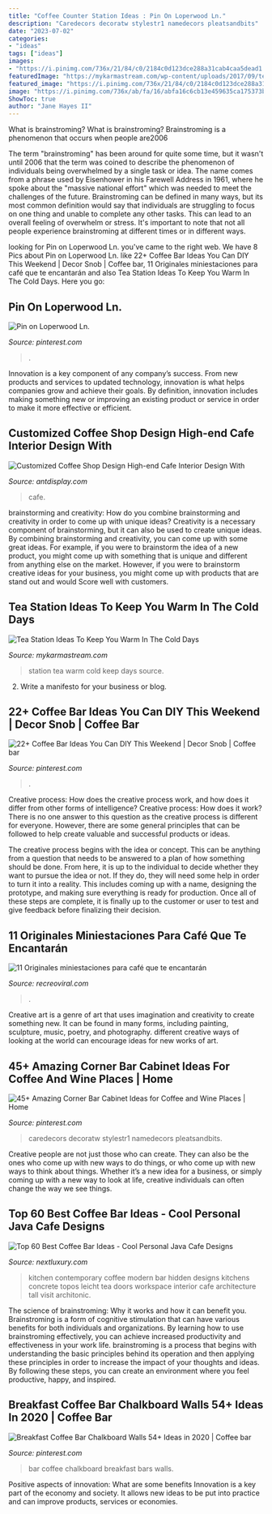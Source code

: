 ```yaml
---
title: "Coffee Counter Station Ideas : Pin On Loperwood Ln."
description: "Caredecors decoratw stylestr1 namedecors pleatsandbits"
date: "2023-07-02"
categories:
- "ideas"
tags: ["ideas"]
images:
- "https://i.pinimg.com/736x/21/84/c0/2184c0d123dce288a31cab4caa5dead1.jpg"
featuredImage: "https://mykarmastream.com/wp-content/uploads/2017/09/tea-station-2.jpg"
featured_image: "https://i.pinimg.com/736x/21/84/c0/2184c0d123dce288a31cab4caa5dead1.jpg"
image: "https://i.pinimg.com/736x/ab/fa/16/abfa16c6cb13e459635ca175373ba036.jpg"
ShowToc: true
author: "Jane Hayes II"
---
```



What is brainstroming?
What is brainstroming? Brainstroming is a phenomenon that occurs when people are2006

The term "brainstroming" has been around for quite some time, but it wasn't until 2006 that the term was coined to describe the phenomenon of individuals being overwhelmed by a single task or idea. The name comes from a phrase used by Eisenhower in his Farewell Address in 1961, where he spoke about the "massive national effort" which was needed to meet the challenges of the future. Brainstroming can be defined in many ways, but its most common definition would say that individuals are struggling to focus on one thing and unable to complete any other tasks. This can lead to an overall feeling of overwhelm or stress. It's important to note that not all people experience brainstroming at different times or in different ways.

	

		
looking for Pin on Loperwood Ln. you've came to the right web. We have 8 Pics about Pin on Loperwood Ln. like 22+ Coffee Bar Ideas You Can DIY This Weekend | Decor Snob | Coffee bar, 11 Originales miniestaciones para café que te encantarán and also Tea Station Ideas To Keep You Warm In The Cold Days. Here you go:
		
    
## Pin On Loperwood Ln.

<img loading=lazy src="https://i.pinimg.com/736x/21/84/c0/2184c0d123dce288a31cab4caa5dead1.jpg" onerror="this.onerror=null;this.src='https://tse2.mm.bing.net/th?id=OIP.BbRhT5yYLh6hDZ4l3DZp_QHaJ3&amp;pid=15.1';" alt="Pin on Loperwood Ln.">

_Source: pinterest.com_

>. 

	

Innovation is a key component of any company’s success. From new products and services to updated technology, innovation is what helps companies grow and achieve their goals. By definition, innovation includes making something new or improving an existing product or service in order to make it more effective or efficient.

    
## Customized Coffee Shop Design High-end Cafe Interior Design With

<img loading=lazy src="https://antdisplay.com/pub/media/magefan_blog/12_1_2.jpg" onerror="this.onerror=null;this.src='https://tse4.mm.bing.net/th?id=OIP.YjA1ZEH0FK2Or32PpehgGAHaE8&amp;pid=15.1';" alt="Customized Coffee Shop Design High-end Cafe Interior Design With">

_Source: antdisplay.com_

>cafe. 

	

brainstorming and creativity: How do you combine brainstorming and creativity in order to come up with unique ideas?
Creativity is a necessary component of brainstorming, but it can also be used to create unique ideas. By combining brainstorming and creativity, you can come up with some great ideas. For example, if you were to brainstorm the idea of a new product, you might come up with something that is unique and different from anything else on the market. However, if you were to brainstorm creative ideas for your business, you might come up with products that are stand out and would Score well with customers.

    
## Tea Station Ideas To Keep You Warm In The Cold Days

<img loading=lazy src="https://mykarmastream.com/wp-content/uploads/2017/09/tea-station-2.jpg" onerror="this.onerror=null;this.src='https://tse1.mm.bing.net/th?id=OIP.PhWQnlD7LACfTudt2h25yAHaLM&amp;pid=15.1';" alt="Tea Station Ideas To Keep You Warm In The Cold Days">

_Source: mykarmastream.com_

>station tea warm cold keep days source. 

	

2. Write a manifesto for your business or blog.

    
## 22+ Coffee Bar Ideas You Can DIY This Weekend | Decor Snob | Coffee Bar

<img loading=lazy src="https://i.pinimg.com/736x/36/57/25/365725258ecc0000384cad58ce6477c7.jpg" onerror="this.onerror=null;this.src='https://tse2.mm.bing.net/th?id=OIP.4LV02BdWrBJLzpFjKKFAVQHaJ-&amp;pid=15.1';" alt="22+ Coffee Bar Ideas You Can DIY This Weekend | Decor Snob | Coffee bar">

_Source: pinterest.com_

>. 

	

Creative process: How does the creative process work, and how does it differ from other forms of intelligence?
Creative process: How does it work?
There is no one answer to this question as the creative process is different for everyone. However, there are some general principles that can be followed to help create valuable and successful products or ideas. 

The creative process begins with the idea or concept. This can be anything from a question that needs to be answered to a plan of how something should be done. From here, it is up to the individual to decide whether they want to pursue the idea or not. If they do, they will need some help in order to turn it into a reality. This includes coming up with a name, designing the prototype, and making sure everything is ready for production. Once all of these steps are complete, it is finally up to the customer or user to test and give feedback before finalizing their decision.

    
## 11 Originales Miniestaciones Para Café Que Te Encantarán

<img loading=lazy src="https://www.recreoviral.com/wp-content/uploads/2018/09/café-recreoviral.com-5.jpg" onerror="this.onerror=null;this.src='https://tse3.mm.bing.net/th?id=OIP.snznLO4qIyprN6MTKYqDWgHaJ3&amp;pid=15.1';" alt="11 Originales miniestaciones para café que te encantarán">

_Source: recreoviral.com_

>. 

	

Creative art is a genre of art that uses imagination and creativity to create something new. It can be found in many forms, including painting, sculpture, music, poetry, and photography. different creative ways of looking at the world can encourage ideas for new works of art.

    
## 45+ Amazing Corner Bar Cabinet Ideas For Coffee And Wine Places | Home

<img loading=lazy src="https://i.pinimg.com/736x/ab/fa/16/abfa16c6cb13e459635ca175373ba036.jpg" onerror="this.onerror=null;this.src='https://tse4.mm.bing.net/th?id=OIP.aEg8T8NV0nzn4XyukIsM1wHaJ6&amp;pid=15.1';" alt="45+ Amazing Corner Bar Cabinet Ideas for Coffee and Wine Places | Home">

_Source: pinterest.com_

>caredecors decoratw stylestr1 namedecors pleatsandbits. 

	

Creative people are not just those who can create. They can also be the ones who come up with new ways to do things, or who come up with new ways to think about things. Whether it’s a new idea for a business, or simply coming up with a new way to look at life, creative individuals can often change the way we see things.

    
## Top 60 Best Coffee Bar Ideas - Cool Personal Java Cafe Designs

<img loading=lazy src="http://nextluxury.com/wp-content/uploads/contemporary-coffee-bar-ideas.jpg" onerror="this.onerror=null;this.src='https://tse4.mm.bing.net/th?id=OIP.N5TvclpYuzoJnut4t2fBRgAAAA&amp;pid=15.1';" alt="Top 60 Best Coffee Bar Ideas - Cool Personal Java Cafe Designs">

_Source: nextluxury.com_

>kitchen contemporary coffee modern bar hidden designs kitchens concrete topos leicht tea doors workspace interior cafe architecture tall visit architonic. 

	

The science of brainstroming: Why it works and how it can benefit you.
Brainstroming is a form of cognitive stimulation that can have various benefits for both individuals and organizations. By learning how to use brainstroming effectively, you can achieve increased productivity and effectiveness in your work life. brainstroming is a process that begins with understanding the basic principles behind its operation and then applying these principles in order to increase the impact of your thoughts and ideas. By following these steps, you can create an environment where you feel productive, happy, and inspired.

    
## Breakfast Coffee Bar Chalkboard Walls 54+ Ideas In 2020 | Coffee Bar

<img loading=lazy src="https://i.pinimg.com/736x/5f/dc/af/5fdcaf9370e2550b3aa6a404a5f9dd45.jpg" onerror="this.onerror=null;this.src='https://tse1.mm.bing.net/th?id=OIP.9J6iGrADOX6wYEZtzbUIdwAAAA&amp;pid=15.1';" alt="Breakfast Coffee Bar Chalkboard Walls 54+ Ideas in 2020 | Coffee bar">

_Source: pinterest.com_

>bar coffee chalkboard breakfast bars walls. 

	

Positive aspects of innovation: What are some benefits
Innovation is a key part of the economy and society. It allows new ideas to be put into practice and can improve products, services or economies.

